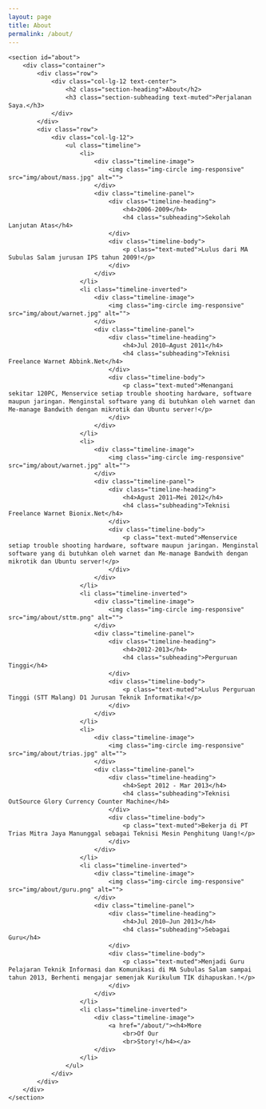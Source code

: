 ```yaml
---
layout: page
title: About
permalink: /about/
---
```


<!-- About Section -->
    <section id="about">
        <div class="container">
            <div class="row">
                <div class="col-lg-12 text-center">
                    <h2 class="section-heading">About</h2>
                    <h3 class="section-subheading text-muted">Perjalanan Saya.</h3>
                </div>
            </div>
            <div class="row">
                <div class="col-lg-12">
                    <ul class="timeline">
                        <li>
                            <div class="timeline-image">
                                <img class="img-circle img-responsive" src="img/about/mass.jpg" alt="">
                            </div>
                            <div class="timeline-panel">
                                <div class="timeline-heading">
                                    <h4>2006-2009</h4>
                                    <h4 class="subheading">Sekolah Lanjutan Atas</h4>
                                </div>
                                <div class="timeline-body">
                                    <p class="text-muted">Lulus dari MA Subulas Salam jurusan IPS tahun 2009!</p>
                                </div>
                            </div>
                        </li>
						<li class="timeline-inverted">
                            <div class="timeline-image">
                                <img class="img-circle img-responsive" src="img/about/warnet.jpg" alt="">
                            </div>
                            <div class="timeline-panel">
                                <div class="timeline-heading">
                                    <h4>Jul 2010–Agust 2011</h4>
                                    <h4 class="subheading">Teknisi Freelance Warnet Abbink.Net</h4>
                                </div>
                                <div class="timeline-body">
                                    <p class="text-muted">Menangani sekitar 120PC, Menservice setiap trouble shooting hardware, software maupun jaringan. Menginstal software yang di butuhkan oleh warnet dan Me-manage Bandwith dengan mikrotik dan Ubuntu server!</p>
                                </div>
                            </div>
                        </li>
						<li>
                            <div class="timeline-image">
                                <img class="img-circle img-responsive" src="img/about/warnet.jpg" alt="">
                            </div>
                            <div class="timeline-panel">
                                <div class="timeline-heading">
                                    <h4>Agust 2011–Mei 2012</h4>
                                    <h4 class="subheading">Teknisi Freelance Warnet Bionix.Net</h4>
                                </div>
                                <div class="timeline-body">
                                    <p class="text-muted">Menservice setiap trouble shooting hardware, software maupun jaringan. Menginstal software yang di butuhkan oleh warnet dan Me-manage Bandwith dengan mikrotik dan Ubuntu server!</p>
                                </div>
                            </div>
                        </li>
                        <li class="timeline-inverted">
                            <div class="timeline-image">
                                <img class="img-circle img-responsive" src="img/about/sttm.png" alt="">
                            </div>
                            <div class="timeline-panel">
                                <div class="timeline-heading">
                                    <h4>2012-2013</h4>
                                    <h4 class="subheading">Perguruan Tinggi</h4>
                                </div>
                                <div class="timeline-body">
                                    <p class="text-muted">Lulus Perguruan Tinggi (STT Malang) D1 Jurusan Teknik Informatika!</p>
                                </div>
                            </div>
                        </li>
                        <li>
                            <div class="timeline-image">
                                <img class="img-circle img-responsive" src="img/about/trias.jpg" alt="">
                            </div>
                            <div class="timeline-panel">
                                <div class="timeline-heading">
                                    <h4>Sept 2012 - Mar 2013</h4>
                                    <h4 class="subheading">Teknisi OutSource Glory Currency Counter Machine</h4>
                                </div>
                                <div class="timeline-body">
                                    <p class="text-muted">Bekerja di PT Trias Mitra Jaya Manunggal sebagai Teknisi Mesin Penghitung Uang!</p>
                                </div>
                            </div>
                        </li>
                        <li class="timeline-inverted">
                            <div class="timeline-image">
                                <img class="img-circle img-responsive" src="img/about/guru.png" alt="">
                            </div>
                            <div class="timeline-panel">
                                <div class="timeline-heading">
                                    <h4>Jul 2010–Jun 2013</h4>
                                    <h4 class="subheading">Sebagai Guru</h4>
                                </div>
                                <div class="timeline-body">
                                    <p class="text-muted">Menjadi Guru Pelajaran Teknik Informasi dan Komunikasi di MA Subulas Salam sampai tahun 2013, Berhenti mengajar semenjak Kurikulum TIK dihapuskan.!</p>
                                </div>
                            </div>
                        </li>
                        <li class="timeline-inverted">
                            <div class="timeline-image">
                                <a href="/about/"><h4>More
                                    <br>Of Our
                                    <br>Story!</h4></a>
                            </div>
                        </li>
                    </ul>
                </div>
            </div>
        </div>
    </section>